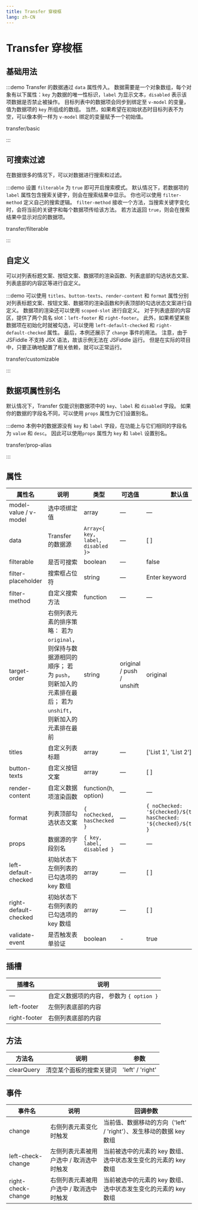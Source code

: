 ```yaml
---
title: Transfer 穿梭框
lang: zh-CN
---
```


# Transfer 穿梭框

## 基础用法

:::demo Transfer 的数据通过 `data` 属性传入。 数据需要是一个对象数组，每个对象有以下属性：`key` 为数据的唯一性标识，`label` 为显示文本，`disabled` 表示该项数据是否禁止被操作。 目标列表中的数据项会同步到绑定至 `v-model` 的变量，值为数据项的 `key` 所组成的数组。 当然，如果希望在初始状态时目标列表不为空，可以像本例一样为 `v-model` 绑定的变量赋予一个初始值。

transfer/basic

:::

## 可搜索过滤

在数据很多的情况下，可以对数据进行搜索和过滤。

:::demo 设置 `filterable` 为 `true` 即可开启搜索模式。 默认情况下，若数据项的 `label` 属性包含搜索关键字，则会在搜索结果中显示。 你也可以使用 `filter-method` 定义自己的搜索逻辑。 `filter-method` 接收一个方法，当搜索关键字变化时，会将当前的关键字和每个数据项传给该方法。 若方法返回 `true`，则会在搜索结果中显示对应的数据项。

transfer/filterable

:::

## 自定义

可以对列表标题文案、按钮文案、数据项的渲染函数、列表底部的勾选状态文案、列表底部的内容区等进行自定义。

:::demo 可以使用 `titles`、`button-texts`、`render-content` 和 `format` 属性分别对列表标题文案、按钮文案、数据项的渲染函数和列表顶部的勾选状态文案进行自定义。 数据项的渲染还可以使用 `scoped-slot` 进行自定义。 对于列表底部的内容区，提供了两个具名 slot：`left-footer` 和 `right-footer`。 此外，如果希望某些数据项在初始化时就被勾选，可以使用 `left-default-checked` 和 `right-default-checked` 属性。 最后，本例还展示了 `change` 事件的用法。 注意，由于 JSFiddle 不支持 JSX 语法，故该示例无法在 JSFiddle 运行。 但是在实际的项目中，只要正确地配置了相关依赖，就可以正常运行。

transfer/customizable

:::

## 数据项属性别名

默认情况下，Transfer 仅能识别数据项中的 `key`、`label` 和 `disabled` 字段。 如果你的数据的字段名不同，可以使用 `props` 属性为它们设置别名。

:::demo 本例中的数据源没有 `key` 和 `label` 字段，在功能上与它们相同的字段名为 `value` 和 `desc`。 因此可以使用`props` 属性为 `key` 和 `label` 设置别名。

transfer/prop-alias

:::

## 属性

| 属性名                   | 说明                                                                                       | 类型                                      | 可选值                       | 默认值                                                                       |
| --------------------- | ---------------------------------------------------------------------------------------- | --------------------------------------- | ------------------------- | ------------------------------------------------------------------------- |
| model-value / v-model | 选中项绑定值                                                                                   | array                                   | —                         | —                                                                         |
| data                  | Transfer 的数据源                                                                            | `Array<{ key, label, disabled }>` | —                         | [ ]                                                                       |
| filterable            | 是否可搜索                                                                                    | boolean                                 | —                         | false                                                                     |
| filter-placeholder    | 搜索框占位符                                                                                   | string                                  | —                         | Enter keyword                                                             |
| filter-method         | 自定义搜索方法                                                                                  | function                                | —                         | —                                                                         |
| target-order          | 右侧列表元素的排序策略： 若为 `original`，则保持与数据源相同的顺序； 若为 `push`，则新加入的元素排在最后； 若为 `unshift`，则新加入的元素排在最前 | string                                  | original / push / unshift | original                                                                  |
| titles                | 自定义列表标题                                                                                  | array                                   | —                         | ['List 1', 'List 2']                                                      |
| button-texts          | 自定义按钮文案                                                                                  | array                                   | —                         | [ ]                                                                       |
| render-content        | 自定义数据项渲染函数                                                                               | function(h, option)                     | —                         | —                                                                         |
| format                | 列表顶部勾选状态文案                                                                               | `{ noChecked, hasChecked }`             | —                         | `{ noChecked: '${checked}/${total}', hasChecked: '${checked}/${total}' }` |
| props                 | 数据源的字段别名                                                                                 | `{ key, label, disabled }`              | —                         | —                                                                         |
| left-default-checked  | 初始状态下左侧列表的已勾选项的 key 数组                                                                   | array                                   | —                         | [ ]                                                                       |
| right-default-checked | 初始状态下右侧列表的已勾选项的 key 数组                                                                   | array                                   | —                         | [ ]                                                                       |
| validate-event        | 是否触发表单验证                                                                                 | boolean                                 | -                         | true                                                                      |

## 插槽

| 插槽名          | 说明                            |
| ------------ | ----------------------------- |
| —            | 自定义数据项的内容， 参数为 `{ option }` |
| left-footer  | 左侧列表底部的内容                     |
| right-footer | 右侧列表底部的内容                     |

## 方法

| 方法名        | 说明           | 参数               |
| ---------- | ------------ | ---------------- |
| clearQuery | 清空某个面板的搜索关键词 | 'left' / 'right' |

## 事件

| 事件名                | 说明                    | 回调参数                                         |
| ------------------ | --------------------- | -------------------------------------------- |
| change             | 右侧列表元素变化时触发           | 当前值、数据移动的方向（'left' / 'right'）、发生移动的数据 key 数组 |
| left-check-change  | 左侧列表元素被用户选中 / 取消选中时触发 | 当前被选中的元素的 key 数组、选中状态发生变化的元素的 key 数组         |
| right-check-change | 右侧列表元素被用户选中 / 取消选中时触发 | 当前被选中的元素的 key 数组、选中状态发生变化的元素的 key 数组         |
